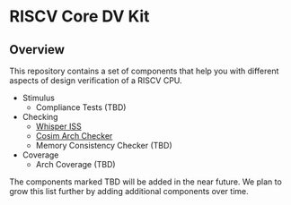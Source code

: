 # RISCV Core DV Kit

## Overview

This repository contains a set of components that help you with different aspects of design verification of a RISCV CPU.

- Stimulus
  - Compliance Tests (TBD)
- Checking
  - [Whisper ISS](https://github.com/tenstorrent/whisper)
  - [Cosim Arch Checker](https://github.com/tenstorrent/cosim-arch-checker)
  - Memory Consistency Checker (TBD)
- Coverage
  - Arch Coverage (TBD)
  
The components marked TBD will be added in the near future. We plan to grow this list further by adding additional components over time.

